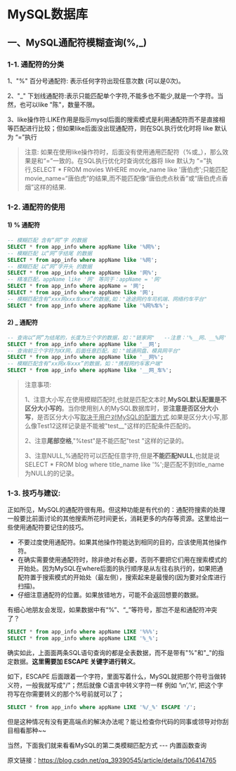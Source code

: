 

# MySQL数据库

## 一、MySQL通配符模糊查询(%,_)

### 1-1. 通配符的分类

1、"%" 百分号通配符: 表示任何字符出现任意次数 (可以是0次)。

2、"_" 下划线通配符:表示只能匹配单个字符,不能多也不能少,就是一个字符。当然，也可以like "陈"，数量不限。

3、like操作符:LIKE作用是指示mysql后面的搜索模式是利用通配符而不是直接相等匹配进行比较；但如果like后面没出现通配符，则在SQL执行优化时将 like 默认为 “=”执行

> 注意: 如果在使用like操作符时，后面没有使用通用匹配符（%或_），那么效果是和“=”一致的。在SQL执行优化时查询优化器将 like 默认为 “=”执行,SELECT * FROM movies WHERE movie_name like '唐伯虎';只能匹配movie_name=“唐伯虎”的结果,而不能匹配像“唐伯虎点秋香”或“唐伯虎点香烟”这样的结果.

### 1-2. 通配符的使用

#### 1) % 通配符

```sql
-- 模糊匹配 含有“网”字 的数据
SELECT * from app_info where appName like '%网%'; 
-- 模糊匹配 以“网”字结尾 的数据
SELECT * from app_info where appName like '%网'; 
-- 模糊匹配 以“网”字开头 的数据
SELECT * from app_info where appName like '网%'; 
-- 精准匹配，appName like '网' 等同于：appName = '网'
SELECT * from app_info where appName = '网'; 
SELECT * from app_info where appName like '网'; 
-- 模糊匹配含有“xxx网xxx车xxx”的数据,如："途途网约车司机端、网络约车平台"
SELECT * from app_info where appName like '%网%车%';
```

#### 2) _ 通配符

```sql
-- 查询以“网”为结尾的，长度为三个字的数据，如："链家网"   --注意：'%__网、__%网'  等同于 '%网'
SELECT * from app_info where appName like '__网';
-- 查询前三个字符为XX网，后面任意匹配，如："城通网盘、模具网平台"
SELECT * from app_info where appName like '__网%';
-- 模糊匹配含有“xx网x车xxx”的数据，如："携程网约车客户端"
SELECT * from app_info where appName like '__网_车%';
```

> 注意事项:   
>
> 1、注意大小写,在使用模糊匹配时,也就是匹配文本时,**MySQL默认配置是不区分大小写的**。当你使用别人的MySQL数据库时，要**注意是否区分大小写**，是否区分大小写<u>取决于用户对MySQL的配置方式</u>.如果是区分大小写,那么像Test12这样记录是不能被"test__"这样的匹配条件匹配的。
>
> 2、注意**尾部空格**,"%test"是不能匹配"test "这样的记录的。
>
> 3、注意NULL,%通配符可以匹配任意字符,但是**不能匹配NULL**,也就是说SELECT * FROM blog where title_name like '%';是匹配不到title_name为NULL的的记录。

### 1-3. 技巧与建议:

正如所见，MySQL的通配符很有用。但这种功能是有代价的：通配符搜索的处理一般要比前面讨论的其他搜索所花时间更长，消耗更多的内存等资源。这里给出一些使用通配符要记住的技巧。

- 不要过度使用通配符。如果其他操作符能达到相同的目的，应该使用其他操作符。
- 在确实需要使用通配符时，除非绝对有必要，否则不要把它们用在搜索模式的开始处。因为MySQL在where后面的执行顺序是从左往右执行的，如果把通配符置于搜索模式的开始处（最左侧），搜索起来是最慢的(因为要对全库进行扫描)。
- 仔细注意通配符的位置。如果放错地方，可能不会返回想要的数据。

有细心地朋友会发现，如果数据中有“%”、“_”等符号，那岂不是和通配符冲突了？

```sql
SELECT * from app_info where appName LIKE '%%%';
SELECT * from app_info where appName LIKE '%_%';
```

确实如此，上面面两条SQL语句查询的都是全表数据，而不是带有"%"和"_"的指定数据。**这里需要加 ESCAPE 关键字进行转义**。

如下，ESCAPE 后面跟着一个字符，里面写着什么，MySQL就把那个符号当做转义符，一般我就写成"/"；然后就像 C语言中转义字符一样 例如 ‘\n’,’\t’, 把这个字符写在你需要转义的那个%号前就可以了；

```sql
SELECT * from app_info where appName LIKE '%/_%' ESCAPE '/'; 
```


但是这种情况有没有更高端点的解决办法呢？能让检查你代码的同事或领导对你刮目相看那种~~

当然，下面我们就来看看MySQL的第二类模糊匹配方式 --- 内置函数查询


















原文链接：https://blog.csdn.net/qq_39390545/article/details/106414765